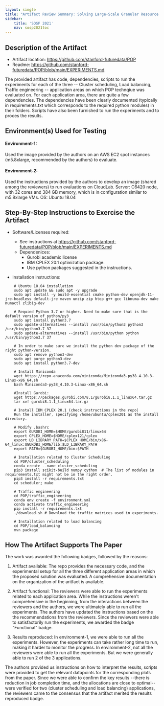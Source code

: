 ```yaml
---
layout: single
title: "Artifact Review Summary: Solving Large-Scale Granular Resource Allocation Problems Efficiently with POP"
sidebar:
    title: 'SOSP 2021'
    nav: sosp2021toc
---
```

## Description of the Artifact

* Artifact location: <https://github.com/stanford-futuredata/POP>
* Readme: <https://github.com/stanford-futuredata/POP/blob/main/EXPERIMENTS.md>

The provided artifact has code, dependencies, scripts to run the experiments for each of the three -- Cluster scheduling, Load balancing, Traffic engineering -- application areas on which POP technqiue was evaluated on. 
For each application area, there are quite a few dependencies. The dependencies have been clearly documented (typically in requirements.txt which corresponds to the required python modules) in their folders. Scripts have also been furnished to run the experiments and to proces the results.  


## Environment(s) Used for Testing

#### Environment-1: 

Used the image provided by the authors on an AWS EC2 spot instances (m5.8xlarge, recommended by the authors) to evaluate. 

#### Environment-2:

Used the instructions provided by the authors to develop an image (shared among the reviewers) to run evaluations on CloudLab. 
Server: C6420 node, with 32 cores and 384 GB memory, which is in configuration similar to m5.8xlarge VMs. 
OS: Ubuntu 18.04


## Step-By-Step Instructions to Exercise the Artifact

* Software/Licenses required: 
    
    * See instructions at <https://github.com/stanford-futuredata/POP/blob/main/EXPERIMENTS.md>
    * Dependenices:
       * Gurobi academic license
       * IBM CPLEX 20.1 optimization package.
       * Use python packages suggested in the instructions.

* Installation instructions:

```
    # Ubuntu 18.04 installation
    sudo apt update && sudo apt -y upgrade
    sudo apt install -y build-essential cmake python-dev openjdk-11-jre-headless default-jre maven unzip zip htop g++ gcc libnuma-dev make numactl zlib1g-dev    

    # Requied Python 3.7 or higher. Need to make sure that is the default version of python/py3
    sudo apt install python3.7
    sudo update-alternatives --install /usr/bin/python3 python3 /usr/bin/python3.7 37
    sudo update-alternatives --install /usr/bin/python python /usr/bin/python3.7 37

    # In order to make sure we install the python dev package of the right python-version.
    sudo apt remove python3-dev
    sudo apt purge python3-dev
    sudo apt install python3.7-dev 

    # Install Miniconda
    wget https://repo.anaconda.com/miniconda/Miniconda3-py38_4.10.3-Linux-x86_64.sh
    bash Miniconda3-py38_4.10.3-Linux-x86_64.sh

    #Install Gurobi:
    wget https://packages.gurobi.com/8.1/gurobi8.1.1_linux64.tar.gz
    tar xvf gurobi8.1.1_linux64.tar.gz

    # Install IBM CPLEX 20.1 (check instructions in the repo)
    Run the installer, specifying /home/ubuntu/cplex201 as the install directory.

    # Modify .bashrc
    export GUROBI_HOME=$HOME/gurobi811/linux64
    export CPLEX_HOME=$HOME/cplex121/cplex
    export LD_LIBRARY_PATH=$CPLEX_HOME/bin/x86-64_linux:$GUROBI_HOME/lib:$LD_LIBRARY_PATH
    export PATH=$GUROBI_HOME/bin:$PATH

    # Installation related to Cluster Scheduling
    cd POP/cluster_scheduling
    conda create --name cluster_scheduling
    pip3 install scikit-build numpy cython  # The list of modules in requirements.txt might not be in the right order.
    pip3 install -r requirements.txt
    cd scheduler; make

    # Traffic engineering
    cd POP/traffic_engineering
    conda env create -f environment.yml
    conda activate traffic_engineering
    pip install -r requirements.txt
    ./download.sh # Download the traffic matrices used in experiments.

    # Installation related to load balancing
    cd POP/load_balancing
    mvn package    
```

## How The Artifact Supports The Paper


The work was awarded the following badges, followed by the reasons:
1. Artifact available: 
The repo provides the necessary code, and the experimental setup for all the three different application areas in which the proposed solution was evaluated. A comprehensive documentation on the organization of the aritfact is available.

2. Artifact functional:
The reviewers were able to run the experiments related to each application area. While the instructions weren't comprehensive in the beginning, from the interactions between the reviewers and the authors, we were ultimately able to run all the experiments. The authors have updated the instructions based on the the recommendations from the reviewers. Since the reviewers were able to satisfactorily run the experiments, we awarded the badge "Functional" badge. 

3. Results reproduced:
In environment-1, we were able to run all the experiments. However, the experiments can take rather long time to run, making it harder to monitor the progress. 
In environment-2, not all the reviewers were able to run all the experiments. But we were generally able to run 2 of the 3 applications. 

The authors provided us instructions on how to interpret the results, scripts were provided to get the relevant datapoints for the corresponding plots from the paper. 
Since we were able to confirm the key results --there is reduction in job completion time, and the allocations are close to optimal-- were verified for two (cluster scheduling and load balancing) applications, the reviewers came to the consensus that the artifact merited the results reproduced badge.
